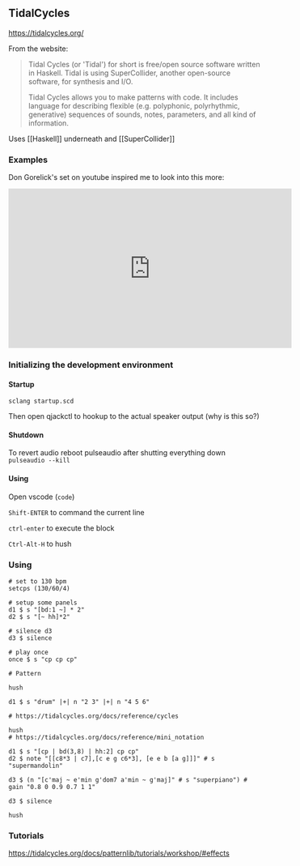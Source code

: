 ## TidalCycles

https://tidalcycles.org/

From the website:

> Tidal Cycles (or 'Tidal') for short is free/open source software written in Haskell. Tidal is using SuperCollider, another open-source software, for synthesis and I/O.
> 
> Tidal Cycles allows you to make patterns with code. It includes language for describing flexible (e.g. polyphonic, polyrhythmic, generative) sequences of sounds, notes, parameters, and all kind of information.

Uses [[Haskell]] underneath and [[SuperCollider]]

### Examples

Don Gorelick's set on youtube inspired me to look into this more:

<iframe width="560" height="315" src="https://www.youtube.com/embed/qdgnRct0_nw?start=29295" title="YouTube video player" frameborder="0" allow="accelerometer; autoplay; clipboard-write; encrypted-media; gyroscope; picture-in-picture" allowfullscreen></iframe>

### Initializing the development environment

#### Startup

```
sclang startup.scd
```

Then open qjackctl to hookup to the actual speaker output (why is this so?)

#### Shutdown

To revert audio reboot pulseaudio after shutting everything down `pulseaudio --kill`

#### Using 

Open vscode (`code`)

`Shift-ENTER` to command  the current line

`ctrl-enter` to execute the block

`Ctrl-Alt-H` to hush

### Using

```
# set to 130 bpm
setcps (130/60/4)

# setup some panels
d1 $ s "[bd:1 ~] * 2"
d2 $ s "[~ hh]*2"

# silence d3
d3 $ silence

# play once
once $ s "cp cp cp"
```
```
# Pattern

hush

d1 $ s "drum" |+| n "2 3" |+| n "4 5 6"

# https://tidalcycles.org/docs/reference/cycles

hush
# https://tidalcycles.org/docs/reference/mini_notation

d1 $ s "[cp | bd(3,8) | hh:2] cp cp"
d2 $ note "[[c8*3 | c7],[c e g c6*3], [e e b [a g]]]" # s "supermandolin"

d3 $ (n "[c'maj ~ e'min g'dom7 a'min ~ g'maj]" # s "superpiano") # gain "0.8 0 0.9 0.7 1 1"

d3 $ silence

hush
```

### Tutorials

https://tidalcycles.org/docs/patternlib/tutorials/workshop/#effects
